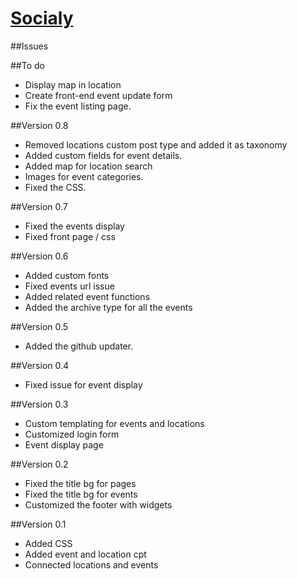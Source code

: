 # [Socialy](http://socialy.in/)


##Issues




##To do
- Display map in location
- Create front-end event update form
- Fix the event listing page.



##Version 0.8
- Removed locations custom post type and added it as taxonomy
- Added custom fields for event details.
- Added map for location search
- Images for event categories.
- Fixed the CSS.


##Version 0.7
- Fixed the events display
- Fixed front page / css



##Version 0.6
- Added custom fonts
- Fixed events url issue
- Added related event functions
- Added the archive type for all the events


##Version 0.5
- Added the github updater.

##Version 0.4
- Fixed issue for event display

##Version 0.3
- Custom templating for events and locations
- Customized login form
- Event display page

##Version 0.2
- Fixed the title bg for pages
- Fixed the title bg for events
- Customized the footer with widgets


##Version 0.1
- Added CSS
- Added event and location cpt
- Connected locations and events

